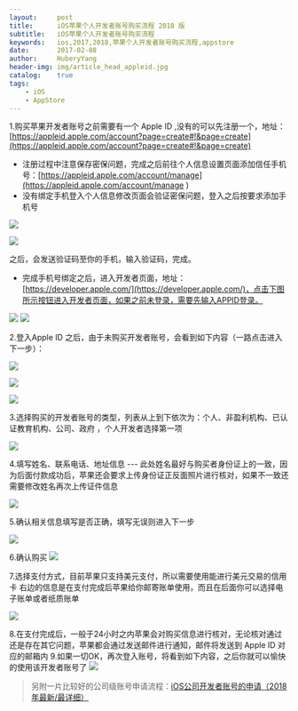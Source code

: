 ```yaml
--- 
layout:     post                      
title:      iOS苹果个人开发者账号购买流程 2018 版
subtitle:   iOS苹果个人开发者账号购买流程
keywords:   ios,2017,2018,苹果个人开发者账号购买流程,appstore
date:       2017-02-08               
author:     HuberyYang                
header-img: img/article_head_appleid.jpg
catalog:    true                     
tags:                             
    - iOS
    - AppStore
---
```


1.购买苹果开发者账号之前需要有一个 Apple ID ,没有的可以先注册一个，地址：[https://appleid.apple.com/account?page=create#!&page=create](https://appleid.apple.com/account?page=create#!&page=create) 

- 注册过程中注意保存密保问题，完成之后前往个人信息设置页面添加信任手机号：[https://appleid.apple.com/account/manage](https://appleid.apple.com/account/manage ) 
- 没有绑定手机登入个人信息修改页面会验证密保问题，登入之后按要求添加手机号

![](https://blog-1300956916.cos.ap-beijing.myqcloud.com/20170208/31ec675182bd43d56044b2e1a8bd93ea.jpg)

![](https://blog-1300956916.cos.ap-beijing.myqcloud.com/20170208/7fd3eb8d199786a6ddd8b61834e38870.jpg)

之后，会发送验证码至你的手机，输入验证码，完成。

- 完成手机号绑定之后，进入开发者页面，地址：[https://developer.apple.com/](https://developer.apple.com/)，点击下图所示按钮进入开发者页面，如果之前未登录，需要先输入APPID登录。

![](https://blog-1300956916.cos.ap-beijing.myqcloud.com/20170208/c808c674b623f89d4cf5342a3a19f27c.png)
![](https://blog-1300956916.cos.ap-beijing.myqcloud.com/20170208/a547684fa1a622baa159e2e0565dd620.png)

2.登入Apple ID 之后，由于未购买开发者账号，会看到如下内容（一路点击进入下一步）：

![](https://blog-1300956916.cos.ap-beijing.myqcloud.com/20170208/f5e766fc02a5d1307c043e8d817b5c18.png)

![](https://blog-1300956916.cos.ap-beijing.myqcloud.com/20170208/4e879999fd77f660c67b3fa68675f163.png)

![](https://blog-1300956916.cos.ap-beijing.myqcloud.com/20170208/8ec296a08f6f83b035e50dbd95aeef61.png)

3.选择购买的开发者账号的类型，列表从上到下依次为：个人、非盈利机构、已认证教育机构、公司、政府  ，个人开发者选择第一项

![](https://blog-1300956916.cos.ap-beijing.myqcloud.com/20170208/3ffe5c2c2dbd5ea70369c897970d3f2f.jpg)

4.填写姓名、联系电话、地址信息 --- 此处姓名最好与购买者身份证上的一致，因为后面付款成功后，苹果还会要求上传身份证正反面照片进行核对，如果不一致还需要修改姓名再次上传证件信息

![](https://blog-1300956916.cos.ap-beijing.myqcloud.com/20170208/7e629a0b1f98bb3af36e0dc27f3ab02f.png)

5.确认相关信息填写是否正确，填写无误则进入下一步

![](https://blog-1300956916.cos.ap-beijing.myqcloud.com/20170208/baf69df84b7488fddd3ddc6c7ed7fde8.png)

6.确认购买
![](https://blog-1300956916.cos.ap-beijing.myqcloud.com/20170208/bc93a8945328ce6a3e78e2807144aa65.png)

7.选择支付方式，目前苹果只支持美元支付，所以需要使用能进行美元交易的信用卡
右边的信息是在支付完成后苹果给你邮寄账单使用，而且在后面你可以选择电子账单或者纸质账单

![](https://blog-1300956916.cos.ap-beijing.myqcloud.com/20170208/4d054a7074d6c644d14e6c653ffd3dad.png)

8.在支付完成后，一般于24小时之内苹果会对购买信息进行核对，无论核对通过还是存在其它问题，苹果都会通过发送邮件进行通知，邮件将发送到 Apple ID 对应的邮箱内
9.如果一切OK，再次登入账号，将看到如下内容，之后你就可以愉快的使用该开发者账号了
![](https://blog-1300956916.cos.ap-beijing.myqcloud.com/20170208/33141f5db9b04a531bdb5f656a54de5b.png)

> 另附一片比较好的公司级账号申请流程：[iOS公司开发者账号的申请（2018年最新/最详细）](https://www.jianshu.com/p/9717b4924e79?from=singlemessage)


